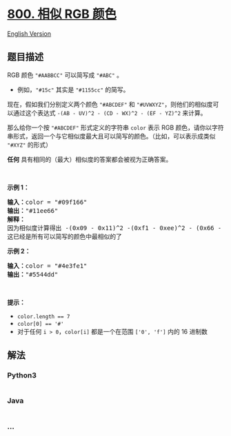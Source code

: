 # [800. 相似 RGB 颜色](https://leetcode.cn/problems/similar-rgb-color)

[English Version](/solution/0800-0899/0800.Similar%20RGB%20Color/README_EN.md)

## 题目描述

<!-- 这里写题目描述 -->

<p>RGB 颜色 <code>"#AABBCC"</code>&nbsp;可以简写成&nbsp;<code>"#ABC"</code> 。</p>

<ul>
	<li>例如，<code>"#15c"</code>&nbsp;其实是&nbsp;<code>"#1155cc"</code> 的简写。</li>
</ul>

<p>现在，假如我们分别定义两个颜色 <code>"#ABCDEF"</code>&nbsp;和&nbsp;<code>"#UVWXYZ"</code>，则他们的相似度可以通过这个表达式&nbsp;<code>-(AB - UV)^2 -&nbsp;(CD - WX)^2 -&nbsp;(EF - YZ)^2</code>&nbsp;来计算。</p>

<p>那么给你一个按 <code>"#ABCDEF"</code> 形式定义的字符串 <code>color</code> 表示 RGB 颜色，请你以字符串形式，返回一个与它相似度最大且可以简写的颜色。（比如，可以表示成类似 <code>"#XYZ"</code> 的形式）</p>

<p><strong>任何</strong> 具有相同的（最大）相似度的答案都会被视为正确答案。</p>

<p>&nbsp;</p>

<p><strong>示例 1：</strong></p>

<pre>
<strong>输入：</strong>color = "#09f166"
<strong>输出：</strong>"#11ee66"
<strong>解释：</strong> 
因为相似度计算得出 -(0x09 - 0x11)^2 -(0xf1 - 0xee)^2 - (0x66 - 0x66)^2 = -64 -9 -0 = -73
这已经是所有可以简写的颜色中最相似的了
</pre>

<p><strong>示例 2：</strong></p>

<pre>
<strong>输入：</strong>color = "#4e3fe1"
<strong>输出：</strong>"#5544dd"
</pre>

<p>&nbsp;</p>

<p><strong>提示：</strong></p>

<ul>
	<li><code>color.length == 7</code></li>
	<li><code>color[0] == '#'</code></li>
	<li>对于任何 <code>i &gt; 0</code>，<code>color[i]</code> 都是一个在范围 <code>['0', 'f']</code> 内的 16 进制数</li>
</ul>

## 解法

<!-- 这里可写通用的实现逻辑 -->

<!-- tabs:start -->

### **Python3**

<!-- 这里可写当前语言的特殊实现逻辑 -->

```python

```

### **Java**

<!-- 这里可写当前语言的特殊实现逻辑 -->

```java

```

### **...**

```

```

<!-- tabs:end -->
